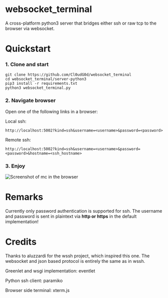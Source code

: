 # websocket_terminal

A cross-platform python3 server that bridges either ssh or raw tcp to the browser via websocket. 

# Quickstart


### 1. Clone and start

```
git clone https://github.com/Cl0udG0d/websocket_terminal
cd websocket_terminal/server-python3
pip3 install -r requirements.txt
python3 websocket_terminal.py
```

### 2. Navigate browser

Open one of the following links in a browser:

Local ssh:

```
http://localhost:5002?kind=ssh&username=<username>&password=<password>
```

Remote ssh:

```
http://localhost:5002?kind=ssh&username=<username>&password=<password>&hostname=<ssh_hostname>
```

### 3. Enjoy

![Screenshot of mc in the browser](docs/ss_mc.png)

# Remarks

Currently only password authentication is supported for ssh. The username and password is sent in plaintext via **http or https** in the default implementation!

# Credits

Thanks to aluzzardi for the wssh project, which inspired this one. The websocket and json based protocol is entirely the same as in wssh.

Greenlet and wsgi implementation: eventlet

Python ssh client: paramiko

Browser side terminal: xterm.js
